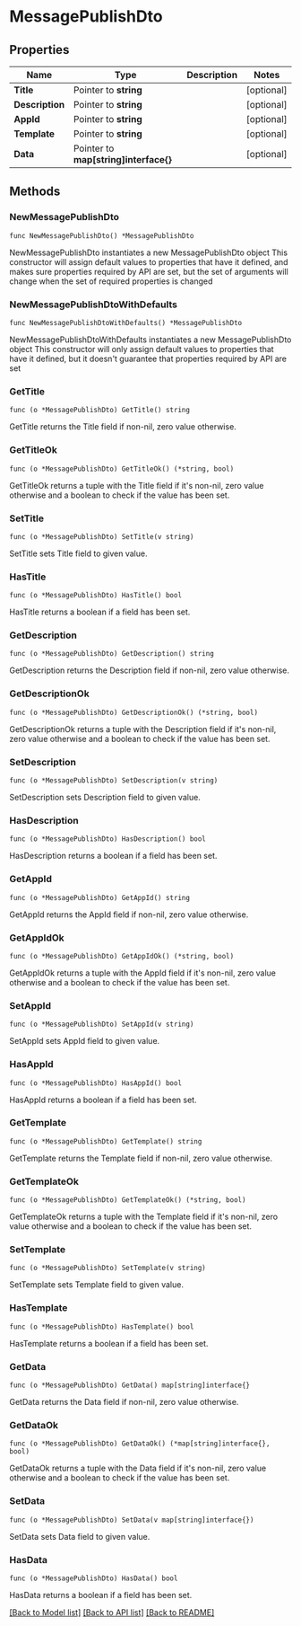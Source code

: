 # MessagePublishDto

## Properties

Name | Type | Description | Notes
------------ | ------------- | ------------- | -------------
**Title** | Pointer to **string** |  | [optional] 
**Description** | Pointer to **string** |  | [optional] 
**AppId** | Pointer to **string** |  | [optional] 
**Template** | Pointer to **string** |  | [optional] 
**Data** | Pointer to **map[string]interface{}** |  | [optional] 

## Methods

### NewMessagePublishDto

`func NewMessagePublishDto() *MessagePublishDto`

NewMessagePublishDto instantiates a new MessagePublishDto object
This constructor will assign default values to properties that have it defined,
and makes sure properties required by API are set, but the set of arguments
will change when the set of required properties is changed

### NewMessagePublishDtoWithDefaults

`func NewMessagePublishDtoWithDefaults() *MessagePublishDto`

NewMessagePublishDtoWithDefaults instantiates a new MessagePublishDto object
This constructor will only assign default values to properties that have it defined,
but it doesn't guarantee that properties required by API are set

### GetTitle

`func (o *MessagePublishDto) GetTitle() string`

GetTitle returns the Title field if non-nil, zero value otherwise.

### GetTitleOk

`func (o *MessagePublishDto) GetTitleOk() (*string, bool)`

GetTitleOk returns a tuple with the Title field if it's non-nil, zero value otherwise
and a boolean to check if the value has been set.

### SetTitle

`func (o *MessagePublishDto) SetTitle(v string)`

SetTitle sets Title field to given value.

### HasTitle

`func (o *MessagePublishDto) HasTitle() bool`

HasTitle returns a boolean if a field has been set.

### GetDescription

`func (o *MessagePublishDto) GetDescription() string`

GetDescription returns the Description field if non-nil, zero value otherwise.

### GetDescriptionOk

`func (o *MessagePublishDto) GetDescriptionOk() (*string, bool)`

GetDescriptionOk returns a tuple with the Description field if it's non-nil, zero value otherwise
and a boolean to check if the value has been set.

### SetDescription

`func (o *MessagePublishDto) SetDescription(v string)`

SetDescription sets Description field to given value.

### HasDescription

`func (o *MessagePublishDto) HasDescription() bool`

HasDescription returns a boolean if a field has been set.

### GetAppId

`func (o *MessagePublishDto) GetAppId() string`

GetAppId returns the AppId field if non-nil, zero value otherwise.

### GetAppIdOk

`func (o *MessagePublishDto) GetAppIdOk() (*string, bool)`

GetAppIdOk returns a tuple with the AppId field if it's non-nil, zero value otherwise
and a boolean to check if the value has been set.

### SetAppId

`func (o *MessagePublishDto) SetAppId(v string)`

SetAppId sets AppId field to given value.

### HasAppId

`func (o *MessagePublishDto) HasAppId() bool`

HasAppId returns a boolean if a field has been set.

### GetTemplate

`func (o *MessagePublishDto) GetTemplate() string`

GetTemplate returns the Template field if non-nil, zero value otherwise.

### GetTemplateOk

`func (o *MessagePublishDto) GetTemplateOk() (*string, bool)`

GetTemplateOk returns a tuple with the Template field if it's non-nil, zero value otherwise
and a boolean to check if the value has been set.

### SetTemplate

`func (o *MessagePublishDto) SetTemplate(v string)`

SetTemplate sets Template field to given value.

### HasTemplate

`func (o *MessagePublishDto) HasTemplate() bool`

HasTemplate returns a boolean if a field has been set.

### GetData

`func (o *MessagePublishDto) GetData() map[string]interface{}`

GetData returns the Data field if non-nil, zero value otherwise.

### GetDataOk

`func (o *MessagePublishDto) GetDataOk() (*map[string]interface{}, bool)`

GetDataOk returns a tuple with the Data field if it's non-nil, zero value otherwise
and a boolean to check if the value has been set.

### SetData

`func (o *MessagePublishDto) SetData(v map[string]interface{})`

SetData sets Data field to given value.

### HasData

`func (o *MessagePublishDto) HasData() bool`

HasData returns a boolean if a field has been set.


[[Back to Model list]](../README.md#documentation-for-models) [[Back to API list]](../README.md#documentation-for-api-endpoints) [[Back to README]](../README.md)



